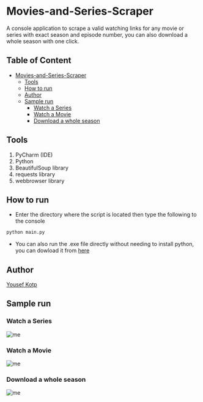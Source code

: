 # Movies-and-Series-Scraper
A console application to scrape a valid watching links for any movie or series with exact season and episode number, you can also download a whole season with one click.
## Table of Content
- [Movies-and-Series-Scraper](#movies-and-series-scraper)
  * [Tools](#tools)
  * [How to run](#how-to-run)
  * [Author](#author)
  * [Sample run](#sample-run)
    + [Watch a Series](#watch-a-series)
    + [Watch a Movie](#watch-a-movie)
    + [Download a whole season](#download-a-whole-season)
## Tools
1. PyCharm (IDE)
2. Python
3. BeautifulSoup library
4. requests library
5. webbrowser library

## How to run
* Enter the directory where the script is located then type the following to the console
```Bash
python main.py
```
* You can also run the .exe file directly without needing to install python, you can dowload it from [here](https://github.com/yousefkotp/Movies-and-Series-Scraper/raw/main/Movies%20%26%20Series%20Scraper.exe)
## Author
[Yousef Kotp](https://github.com/yousefkotp)

## Sample run
### Watch a Series
![me](https://github.com/yousefkotp/Movies-and-Series-Scraper/blob/main/watch%20a%20series.gif)
### Watch a Movie
![me](https://github.com/yousefkotp/Movies-and-Series-Scraper/blob/main/watch%20a%20movie.gif)
### Download a whole season
![me](https://github.com/yousefkotp/Movies-and-Series-Scraper/blob/main/download%20a%20season.gif)
